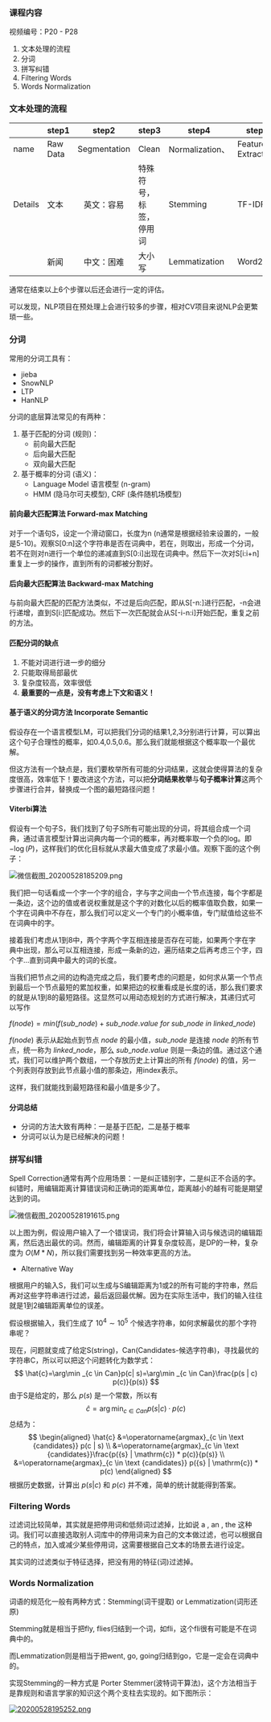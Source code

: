 ### 课程内容

视频编号：P20 - P28

1. 文本处理的流程
2. 分词
3. 拼写纠错
4. Filtering Words
5. Words Normalization

### 文本处理的流程

|         | step1    |    step2     | step3                  | step4           | step5              | step6      |
| ------- | -------- | :----------: | ---------------------- | --------------- | ------------------ | ---------- |
| name    | Raw Data | Segmentation | Clean                  | Normalization、 | Feature Extraction | Modeling   |
| Details | 文本     |  英文：容易  | 特殊符号，标签，停用词 | Stemming        | TF-IDF             | 相似度计算 |
|         | 新闻     |  中文：困难  | 大小写                 | Lemmatization   | Word2Vec           | 分类算法   |

通常在结束以上6个步骤以后还会进行一定的评估。

可以发现，NLP项目在预处理上会进行较多的步骤，相对CV项目来说NLP会更繁琐一些。

### 分词

常用的分词工具有：

- jieba
- SnowNLP
- LTP
- HanNLP

分词的底层算法常见的有两种：

1. 基于匹配的分词 (规则)：
    - 前向最大匹配
    - 后向最大匹配
    - 双向最大匹配
2. 基于概率的分词 (语义)：
    - Language Model 语言模型 (n-gram)
    - HMM (隐马尔可夫模型), CRF (条件随机场模型)

#### 前向最大匹配算法 Forward-max Matching

对于一个语句S，设定一个滑动窗口，长度为n (n通常是根据经验来设置的，一般是5-10)。观察S[0:n]这个字符串是否在词典中，若在，则取出，形成一个分词，若不在则对n进行一个单位的递减直到S[0:i]出现在词典中。然后下一次对S[i:i+n]重复上一步的操作，直到所有的词都被分割好。

#### 后向最大匹配算法 Backward-max Matching

与前向最大匹配的匹配方法类似，不过是后向匹配，即从S[-n:]进行匹配，-n会进行递增，直到S[i:]匹配成功。然后下一次匹配就会从S[-i-n:i]开始匹配，重复之前的方法。

#### 匹配分词的缺点

1. 不能对词进行进一步的细分
2. 只能取得局部最优
3. 复杂度较高，效率很低
4. **最重要的一点是，没有考虑上下文和语义！**

#### 基于语义的分词方法 Incorporate Semantic

假设存在一个语言模型LM，可以把我们分词的结果1,2,3分别进行计算，可以算出这个句子合理性的概率，如0.4,0.5,0.6。那么我们就能根据这个概率取一个最优解。

但这方法有一个缺点是，我们要枚举所有可能的分词结果，这就会使得算法的复杂度很高，效率低下！要改进这个方法，可以把**分词结果枚举**与**句子概率计算**这两个步骤进行合并，替换成一个图的最短路径问题！

#### Viterbi算法

假设有一个句子S，我们找到了句子S所有可能出现的分词，将其组合成一个词典，通过语言模型计算出词典内每一个词的概率，再对概率取一个负的log。即 $-\log(P)$，这样我们的优化目标就从求最大值变成了求最小值。观察下面的这个例子：

![微信截图_20200528185209.png](https://i.loli.net/2020/05/29/FQZkYPxjMhfTXGy.png)

我们把一句话看成一个字一个字的组合，字与字之间由一个节点连接，每个字都是一条边，这个边的值或者说权重就是这个字的对数化以后的概率值取负数，如果一个字在词典中不存在，那么我们可以定义一个专门的小概率值，专门赋值给这些不在词典中的字。

接着我们考虑从1到8中，两个字两个字互相连接是否存在可能，如果两个字在字典中出现，那么可以互相连接，形成一条新的边，遍历结束之后再考虑三个字，四个字...直到词典中最大的词的长度。

当我们把节点之间的边构造完成之后，我们要考虑的问题是，如何求从第一个节点到最后一个节点最短的累加权重，如果把边的权重看成是长度的话，那么我们要求的就是从1到8的最短路径。这显然可以用动态规划的方式进行解决，其递归式可以写作 

$f(node) = min(f(sub\_node)+sub\_node.value$  $for$ $sub\_node$ $in$ $linked\_node)$

$f(node)$ 表示从起始点到节点 $node$ 的最小值，$sub\_node$ 是连接 $node$ 的所有节点，统一称为 $linked\_node$，那么 $sub\_node.value$ 则是一条边的值。通过这个通式，我们可以维护两个数组，一个存放历史上计算出的所有 $f(node)$ 的值，另一个列表则存放到此节点最小值的那条边，用index表示。

这样，我们就能找到最短路径和最小值是多少了。

#### 分词总结

- 分词的方法大致有两种：一是基于匹配，二是基于概率
- 分词可以认为是已经解决的问题！

### 拼写纠错

Spell Correction通常有两个应用场景：一是纠正错别字，二是纠正不合适的字。纠错时，用编辑距离计算错误词和正确词的距离单位，距离越小的越有可能是期望达到的词。

![微信截图_20200528191615.png](https://i.loli.net/2020/05/29/z9x4Aq8Plm3HkOu.png)

以上图为例，假设用户输入了一个错误词，我们将会计算输入词与候选词的编辑距离，然后选出最优的词。然而，编辑距离的计算复杂度较高，是DP的一种，复杂度为 $O(M*N)$，所以我们需要找到另一种效率更高的方法。

- Alternative Way

根据用户的输入S，我们可以生成与S编辑距离为1或2的所有可能的字符串，然后再对这些字符串进行过滤，最后返回最优解。因为在实际生活中，我们的输入往往就是1到2编辑距离单位的误差。

假设根据输入，我们生成了 $10^4 \sim 10^5$ 个候选字符串，如何求解最优的那个字符串呢？

现在，问题就变成了给定S(string)，Can(Candidates-候选字符串)，寻找最优的字符串C，所以可以把这个问题转化为数学式：
$$
\hat{c}=\arg\min _{c \in Can}p(c| s)=\arg\min _{c \in Can}\frac{p(s | c) p(c)}{p(s)}
$$
由于S是给定的，那么 $p(s)$ 是一个常数，所以有
$$
\hat{c} = \arg\min _{c \in Can}{p(s | c) · p(c)}
$$
总结为：
$$
\begin{aligned}
\hat{c} &=\operatorname{argmax}_{c \in \text {candidates}} p(c | s) \\
&=\operatorname{argmax}_{c \in \text {candidates}}\frac{p({s} | \mathrm{c}) * p(c)}{p(s)} \\
&=\operatorname{argmax}_{c \in \text {candidates}} p({s} | \mathrm{c}) * p(c)
\end{aligned}
$$
根据历史数据，计算出 $p(s|c)$ 和 $p(c)$ 并不难，简单的统计就能得到答案。

### Filtering Words

过滤词比较简单，其实就是把停用词和低频词过滤掉，比如说 a , an , the 这种词。我们可以直接选取别人词库中的停用词来为自己的文本做过滤，也可以根据自己的特点，加入或减少某些停用词，这需要根据自己文本的场景去进行设定。

其实词的过滤类似于特征选择，把没有用的特征(词)过滤掉。

### Words Normalization

词语的规范化一般有两种方式：Stemming(词干提取) or Lemmatization(词形还原)

Stemming就是相当于把fly, flies归结到一个词，如fli，这个fli很有可能是不在词典中的。

而Lemmatization则是相当于把went, go, going归结到go，它是一定会在词典中的。

实现Stemming的一种方式是 Porter Stemmer(波特词干算法)，这个方法相当于是靠规则和语言学家的知识这个两个支柱去实现的。如下图所示：

[![20200528195252.png](https://i.postimg.cc/sDVyYPJw/20200528195252.png)](https://postimg.cc/qgZ903S3)

